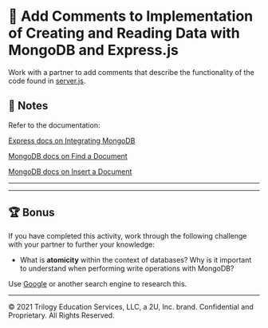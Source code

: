 # 📐 Add Comments to Implementation of Creating and Reading Data with MongoDB and Express.js

Work with a partner to add comments that describe the functionality of the code found in [server.js](./Unsolved/server.js).

## 📝 Notes

  Refer to the documentation:

  [Express docs on Integrating MongoDB](https://expressjs.com/en/guide/database-integration.html#mongodb)

  [MongoDB docs on Find a Document](https://docs.mongodb.com/manual/reference/method/db.collection.find/)

  [MongoDB docs on Insert a Document](https://docs.mongodb.com/manual/tutorial/insert-documents/)

  ---

---

## 🏆 Bonus

If you have completed this activity, work through the following challenge with your partner to further your knowledge:

* What is **atomicity** within the context of databases? Why is it important to understand when performing write operations with MongoDB?

Use [Google](https://www.google.com) or another search engine to research this.

---
© 2021 Trilogy Education Services, LLC, a 2U, Inc. brand. Confidential and Proprietary. All Rights Reserved.
